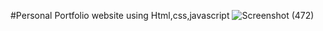 #Personal Portfolio website using Html,css,javascript
![Screenshot (472)](https://github.com/juyalyogesh/portfolio-website/assets/140688498/7df94ace-6fdd-483b-84c4-40653734bdcd)
